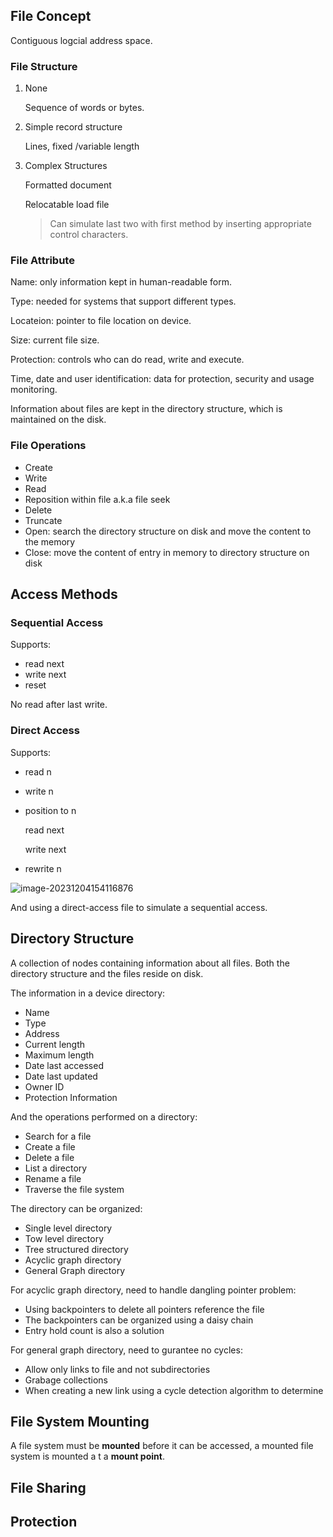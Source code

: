 ## File Concept

Contiguous logcial address space.

### File Structure

1. None

   Sequence of words or bytes.

2. Simple record structure

   Lines, fixed /variable length

3. Complex Structures

   Formatted document

   Relocatable load file

   > Can simulate last two with first method by inserting appropriate control characters.


### File Attribute

Name: only information kept in human-readable form.

Type: needed for systems that support different types.

Locateion: pointer to file location on device.

Size: current file size.

Protection: controls who can do read, write and execute.

Time, date and user identification: data for protection, security and usage monitoring.

Information about files are kept in the directory structure, which is maintained on the disk.

### File Operations

- Create
- Write
- Read
- Reposition within file a.k.a file seek
- Delete
- Truncate
- Open: search the directory structure on disk and move the content to the memory
- Close: move the content of entry in memory to directory structure on disk

## Access Methods

### Sequential Access

Supports:

- read next
- write next
- reset

No read after last write.

### Direct Access

Supports:

- read n

- write n

- position to n

  read next

  write next

- rewrite n

![image-20231204154116876](./fs-interface/image-20231204154116876.png)

And using a direct-access file to simulate a sequential access.

## Directory Structure

A collection of nodes containing information about all files. Both the directory structure and the files reside on disk.

The information in a device directory:

- Name
- Type
- Address
- Current length
- Maximum length
- Date last accessed
- Date last updated
- Owner ID
- Protection Information

And the operations performed on a directory:

- Search for a file
- Create a file
- Delete a file
- List a directory
- Rename a file
- Traverse the file system

The directory can be organized:

- Single level directory
- Tow  level directory
- Tree structured directory
- Acyclic graph directory
- General Graph directory

For acyclic graph directory, need to handle dangling pointer problem:

- Using backpointers to delete all pointers reference the file
- The backpointers can be organized using a daisy chain
- Entry hold count is also a solution

For general graph directory, need to gurantee no cycles:

- Allow only links to file and not subdirectories
- Grabage collections
-  When creating a new link using a cycle detection algorithm to determine

## File System Mounting

A file system must be **mounted** before it can be accessed, a mounted file system is mounted a t a **mount point**.

## File Sharing



## Protection

